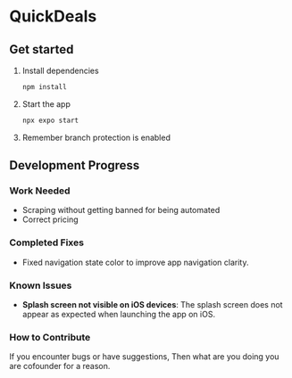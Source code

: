 # QuickDeals

## Get started

1. Install dependencies

   ```bash
   npm install
   ```

2. Start the app

   ```bash
   npx expo start
   ```
3. Remember branch protection is enabled

## Development Progress

### Work Needed

- Scraping without getting banned for being automated
- Correct pricing

### Completed Fixes

- Fixed navigation state color to improve app navigation clarity.

### Known Issues

- **Splash screen not visible on iOS devices**: The splash screen does not appear as expected when launching the app on iOS.

### How to Contribute

If you encounter bugs or have suggestions, Then what are you doing you are cofounder for a reason.
